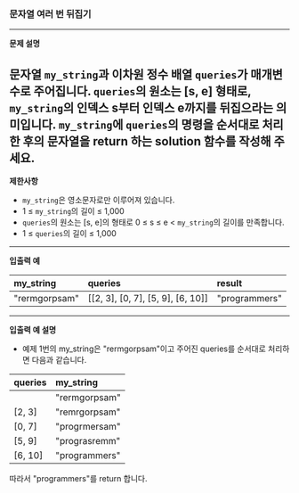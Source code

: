 ### 문자열 여러 번 뒤집기

---
**문제 설명**

문자열 ```my_string```과 이차원 정수 배열 ```queries```가 매개변수로 주어집니다. 
```queries```의 원소는 [s, e] 형태로, ```my_string```의 인덱스 s부터 인덱스 e까지를 뒤집으라는 의미입니다. 
```my_string```에 ```queries```의 명령을 순서대로 처리한 후의 문자열을 return 하는 solution 함수를 작성해 주세요.
---
**제한사항**

- ```my_string```은 영소문자로만 이루어져 있습니다.
- 1 ≤ ```my_string```의 길이 ≤ 1,000
- ```queries```의 원소는 [s, e]의 형태로 0 ≤ s ≤ e < ```my_string```의 길이를 만족합니다.
- 1 ≤ ```queries```의 길이 ≤ 1,000
---
**입출력 예**

| my_string     | queries                           | result        |
|:--------------|:----------------------------------|:--------------|
| "rermgorpsam" | [[2, 3], [0, 7], [5, 9], [6, 10]] | "programmers" |
---
**입출력 예 설명**

- 예제 1번의 my_string은 "rermgorpsam"이고 주어진 queries를 순서대로 처리하면 다음과 같습니다.

| queries | my_string     |
|:--------|:--------------|
|         | "rermgorpsam" |
| [2, 3]  | "remrgorpsam" |
| [0, 7]  | "progrmersam" |
| [5, 9]  | "prograsremm" |
| [6, 10] | "programmers" |

따라서 "programmers"를 return 합니다.
